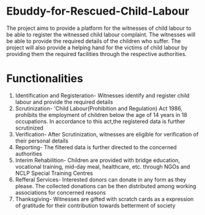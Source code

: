# Ebuddy-for-Rescued-Child-Labour
The project aims to provide a platform for the witnesses of child labour to be able to register the witnessed child labour complaint. The witnesses will be able to provide the required details of the children who suffer.
The project will also provide a helping hand for the victims of child labour by providing them the required facilities through the respective authorities.

# Functionalities
1. Identification and Registeration- Witnesses identify and register child labour and provide the required details 
2. Scrutinization- 'Child Labour(Prohibition and Regulation) Act 1986, prohibits the employment of children below the age of 14 years in 18 occupations. In accordance to this act,the registered data is further scrutinized 
3. Verification- After Scrutinization, witnesses are eligible for verification of their personal details 
4. Reporting- The filtered data is further directed to the concerned authorities 
5. Interim Rehabilition- Children are provided with bridge education, vocational training, mid-day meal, healthcare, etc. through NGOs and NCLP Special Training Centres 
6. Refferal Services- Interested donors can donate in any form as they please. The collected donations can be then distributed among working associations for concerned reasons 
7. Thanksgiving- Witnesses are gifted with scratch cards as a expression of gratitude for their contribution towards betterment of society
